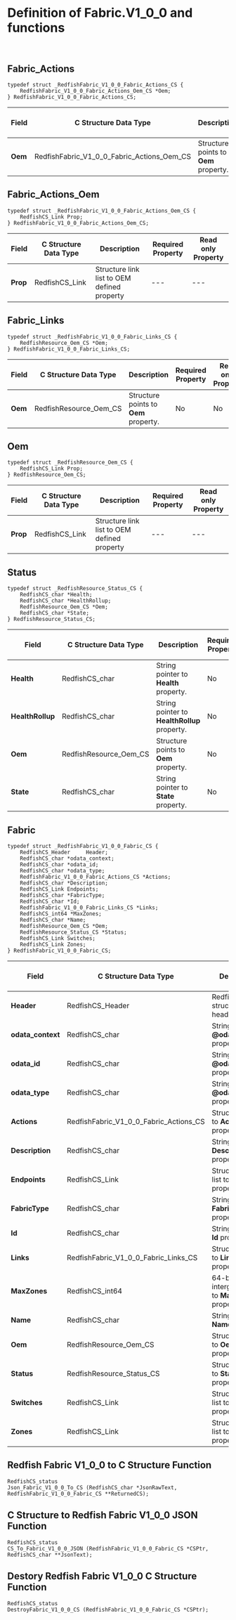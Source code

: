 # Definition of Fabric.V1_0_0 and functions<br><br>

## Fabric_Actions
    typedef struct _RedfishFabric_V1_0_0_Fabric_Actions_CS {
        RedfishFabric_V1_0_0_Fabric_Actions_Oem_CS *Oem;
    } RedfishFabric_V1_0_0_Fabric_Actions_CS;

|Field |C Structure Data Type|Description |Required Property|Read only Property
| ---  | --- | --- | --- | ---
|**Oem**|RedfishFabric_V1_0_0_Fabric_Actions_Oem_CS| Structure points to **Oem** property.| No| No


## Fabric_Actions_Oem
    typedef struct _RedfishFabric_V1_0_0_Fabric_Actions_Oem_CS {
        RedfishCS_Link Prop;
    } RedfishFabric_V1_0_0_Fabric_Actions_Oem_CS;

|Field |C Structure Data Type|Description |Required Property|Read only Property
| ---  | --- | --- | --- | ---
|**Prop**|RedfishCS_Link| Structure link list to OEM defined property| ---| ---


## Fabric_Links
    typedef struct _RedfishFabric_V1_0_0_Fabric_Links_CS {
        RedfishResource_Oem_CS *Oem;
    } RedfishFabric_V1_0_0_Fabric_Links_CS;

|Field |C Structure Data Type|Description |Required Property|Read only Property
| ---  | --- | --- | --- | ---
|**Oem**|RedfishResource_Oem_CS| Structure points to **Oem** property.| No| No


## Oem
    typedef struct _RedfishResource_Oem_CS {
        RedfishCS_Link Prop;
    } RedfishResource_Oem_CS;

|Field |C Structure Data Type|Description |Required Property|Read only Property
| ---  | --- | --- | --- | ---
|**Prop**|RedfishCS_Link| Structure link list to OEM defined property| ---| ---


## Status
    typedef struct _RedfishResource_Status_CS {
        RedfishCS_char *Health;
        RedfishCS_char *HealthRollup;
        RedfishResource_Oem_CS *Oem;
        RedfishCS_char *State;
    } RedfishResource_Status_CS;

|Field |C Structure Data Type|Description |Required Property|Read only Property
| ---  | --- | --- | --- | ---
|**Health**|RedfishCS_char| String pointer to **Health** property.| No| Yes
|**HealthRollup**|RedfishCS_char| String pointer to **HealthRollup** property.| No| Yes
|**Oem**|RedfishResource_Oem_CS| Structure points to **Oem** property.| No| No
|**State**|RedfishCS_char| String pointer to **State** property.| No| Yes


## Fabric
    typedef struct _RedfishFabric_V1_0_0_Fabric_CS {
        RedfishCS_Header     Header;
        RedfishCS_char *odata_context;
        RedfishCS_char *odata_id;
        RedfishCS_char *odata_type;
        RedfishFabric_V1_0_0_Fabric_Actions_CS *Actions;
        RedfishCS_char *Description;
        RedfishCS_Link Endpoints;
        RedfishCS_char *FabricType;
        RedfishCS_char *Id;
        RedfishFabric_V1_0_0_Fabric_Links_CS *Links;
        RedfishCS_int64 *MaxZones;
        RedfishCS_char *Name;
        RedfishResource_Oem_CS *Oem;
        RedfishResource_Status_CS *Status;
        RedfishCS_Link Switches;
        RedfishCS_Link Zones;
    } RedfishFabric_V1_0_0_Fabric_CS;

|Field |C Structure Data Type|Description |Required Property|Read only Property
| ---  | --- | --- | --- | ---
|**Header**|RedfishCS_Header|Redfish C structure header|---|---
|**odata_context**|RedfishCS_char| String pointer to **@odata.context** property.| No| No
|**odata_id**|RedfishCS_char| String pointer to **@odata.id** property.| No| No
|**odata_type**|RedfishCS_char| String pointer to **@odata.type** property.| No| No
|**Actions**|RedfishFabric_V1_0_0_Fabric_Actions_CS| Structure points to **Actions** property.| No| Yes
|**Description**|RedfishCS_char| String pointer to **Description** property.| No| No
|**Endpoints**|RedfishCS_Link| Structure link list to **Endpoints** property.| No| Yes
|**FabricType**|RedfishCS_char| String pointer to **FabricType** property.| No| No
|**Id**|RedfishCS_char| String pointer to **Id** property.| Yes| No
|**Links**|RedfishFabric_V1_0_0_Fabric_Links_CS| Structure points to **Links** property.| No| Yes
|**MaxZones**|RedfishCS_int64| 64-bit long long interger pointer to **MaxZones** property.| No| No
|**Name**|RedfishCS_char| String pointer to **Name** property.| Yes| No
|**Oem**|RedfishResource_Oem_CS| Structure points to **Oem** property.| No| No
|**Status**|RedfishResource_Status_CS| Structure points to **Status** property.| No| No
|**Switches**|RedfishCS_Link| Structure link list to **Switches** property.| No| Yes
|**Zones**|RedfishCS_Link| Structure link list to **Zones** property.| No| Yes
## Redfish Fabric V1_0_0 to C Structure Function
    RedfishCS_status
    Json_Fabric_V1_0_0_To_CS (RedfishCS_char *JsonRawText, RedfishFabric_V1_0_0_Fabric_CS **ReturnedCS);

## C Structure to Redfish Fabric V1_0_0 JSON Function
    RedfishCS_status
    CS_To_Fabric_V1_0_0_JSON (RedfishFabric_V1_0_0_Fabric_CS *CSPtr, RedfishCS_char **JsonText);

## Destory Redfish Fabric V1_0_0 C Structure Function
    RedfishCS_status
    DestroyFabric_V1_0_0_CS (RedfishFabric_V1_0_0_Fabric_CS *CSPtr);

